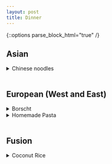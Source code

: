 ```yaml
---
layout: post
title: Dinner
---
```

{::options parse_block_html="true" /}

## Asian

  <details><summary markdown="span">Chinese noodles</summary>
  [Original Link](https://whattocooktoday.com/dao-xiao-mian.html)  
   > shape like pasta (roll out and cut to strips) 
  </details>
  <br/>  

## European (West and East)

  <details><summary markdown="span">Borscht</summary>
  [Original Link](https://natashaskitchen.com/classic-russian-borscht-recipe/)

  </details>


  <details><summary markdown="span">Homemade Pasta</summary>
  [Original Link](https://www.loveandlemons.com/homemade-pasta-recipe/)

  </details>
  <br/>  
  
## Fusion 

  <details><summary markdown="span">Coconut Rice</summary>
  [Original Link](https://www.youtube.com/watch?v=i9EmC0pM1YE)

  | Ingredients | Spices |  
  | ---      | ---      |
  | 1 cup basmati rice | 1/2 tbsp garlic powder | 
  | 1 cup coconut milk | 1 tsp chili powder |
  | 1/2 red onion | 1 tbsp smoked paprika |
  | 1/4 cup hazelnuts | 2 tsp turmeric |
  | 1 cup broccolini (chopped) | generous pinch of salt |
  | 1 tbsp coconut oil | few sprigs cilantro |
  | 1 cup canned chickpeas | 1 cup canned chickpeas |
  | 1/2 cup shredded coconut |     |

  Directions:  
  1. Place 1 cup of basmati rice into a small sauce pan.  Wash and drain the rice a couple of times to get rid of the excess starch
  2. Toast the rice for a couple of minutes on medium high heat.  Then, add in 1 cup of coconut milk
  3. When the milk starts to bubble, give the rice a good stir to make sure nothing is grabbing the bottom of the pan.  Then, cover and cook on medium low for 15min
  4. Dice the red onion, coarsely chop the hazelnuts, and chop the broccolini
  5. After 15min, turn the heat off and let the rice steam further for 10min
  6. Heat up a non stick pan on medium heat.  Add the coconut oil
  7. Add the red onion and chickpeas followed by the garlic powder, chili powder, smoked paprika, turmeric, and salt
  8. Add in the hazelnuts and broccolini
  9. Sauté for 3-4min
  10. Add the shredded coconut.  Sauté for another couple of minutes and taste and adjust the seasoning if needed
  11. Plate the rice and add the coconut chickpeas on top.  Garnish with some freshly chopped cilantro

  </details>
  <br/>  
